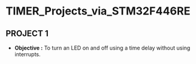 # TIMER_Projects_via_STM32F446RE

## PROJECT 1

* **Objective :** To turn an LED on and off using a time delay without using interrupts.
